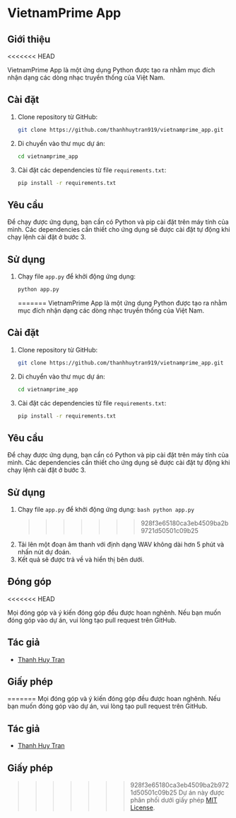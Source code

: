 # VietnamPrime App

## Giới thiệu

<<<<<<< HEAD

VietnamPrime App là một ứng dụng Python được tạo ra nhằm mục đích nhận dạng các dòng nhạc truyền thống của Việt Nam.

## Cài đặt

1. Clone repository từ GitHub:
   ```bash
   git clone https://github.com/thanhhuytran919/vietnamprime_app.git
   ```
2. Di chuyển vào thư mục dự án:
   ```bash
   cd vietnamprime_app
   ```
3. Cài đặt các dependencies từ file `requirements.txt`:
   ```bash
   pip install -r requirements.txt
   ```

## Yêu cầu

Để chạy được ứng dụng, bạn cần có Python và pip cài đặt trên máy tính của mình. Các dependencies cần thiết cho ứng dụng sẽ được cài đặt tự động khi chạy lệnh cài đặt ở bước 3.

## Sử dụng

1. Chạy file `app.py` để khởi động ứng dụng:
   ```bash
   python app.py
   ```
   =======
   VietnamPrime App là một ứng dụng Python được tạo ra nhằm mục đích nhận dạng các dòng nhạc truyền thống của Việt Nam.

## Cài đặt

1. Clone repository từ GitHub:
   ```bash
   git clone https://github.com/thanhhuytran919/vietnamprime_app.git
   ```
2. Di chuyển vào thư mục dự án:
   ```bash
   cd vietnamprime_app
   ```
3. Cài đặt các dependencies từ file `requirements.txt`:
   ```bash
   pip install -r requirements.txt
   ```

## Yêu cầu

Để chạy được ứng dụng, bạn cần có Python và pip cài đặt trên máy tính của mình. Các dependencies cần thiết cho ứng dụng sẽ được cài đặt tự động khi chạy lệnh cài đặt ở bước 3.

## Sử dụng

1. Chạy file `app.py` để khởi động ứng dụng:
   `bash
    python app.py
    `
   > > > > > > > 928f3e65180ca3eb4509ba2b9721d50501c09b25
2. Tải lên một đoạn âm thanh với định dạng WAV không dài hơn 5 phút và nhấn nút dự đoán.
3. Kết quả sẽ được trả về và hiển thị bên dưới.

## Đóng góp

<<<<<<< HEAD

Mọi đóng góp và ý kiến đóng góp đều được hoan nghênh. Nếu bạn muốn đóng góp vào dự án, vui lòng tạo pull request trên GitHub.

## Tác giả

- [Thanh Huy Tran](https://github.com/thanhhuytran919)

## Giấy phép

=======
Mọi đóng góp và ý kiến đóng góp đều được hoan nghênh. Nếu bạn muốn đóng góp vào dự án, vui lòng tạo pull request trên GitHub.

## Tác giả

- [Thanh Huy Tran](https://github.com/thanhhuytran919)

## Giấy phép

> > > > > > > 928f3e65180ca3eb4509ba2b9721d50501c09b25
> > > > > > > Dự án này được phân phối dưới giấy phép [MIT License](https://opensource.org/licenses/MIT).
